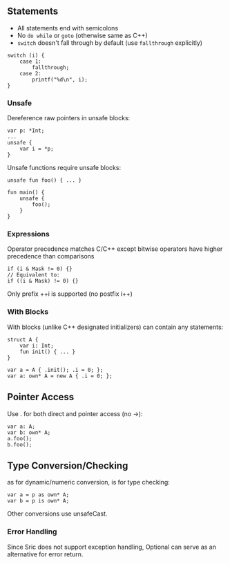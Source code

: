 ## Statements
- All statements end with semicolons
- No `do while` or `goto` (otherwise same as C++)
- `switch` doesn't fall through by default (use `fallthrough` explicitly)
```sric
switch (i) {
    case 1:
        fallthrough;
    case 2:
        printf("%d\n", i);
}
```
### Unsafe
Dereference raw pointers in unsafe blocks:

```sric
var p: *Int;
...
unsafe {
    var i = *p;
}
```
Unsafe functions require unsafe blocks:

```sric
unsafe fun foo() { ... }

fun main() {
    unsafe {
        foo();
    }
}
```
### Expressions
Operator precedence matches C/C++ except bitwise operators have higher precedence than comparisons

```sric
if (i & Mask != 0) {}
// Equivalent to:
if ((i & Mask) != 0) {}
```
Only prefix ++i is supported (no postfix i++)

### With Blocks
With blocks (unlike C++ designated initializers) can contain any statements:

```sric
struct A {
    var i: Int;
    fun init() { ... }
}

var a = A { .init(); .i = 0; };
var a: own* A = new A { .i = 0; };
```
## Pointer Access
Use . for both direct and pointer access (no ->):

```sric
var a: A;
var b: own* A;
a.foo();
b.foo();
```
## Type Conversion/Checking
as for dynamic/numeric conversion, is for type checking:

```sric
var a = p as own* A;
var b = p is own* A;
```
Other conversions use unsafeCast.

### Error Handling
Since Sric does not support exception handling, Optional can serve as an alternative for error return.
